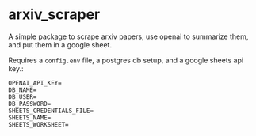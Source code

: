# arxiv_scraper
A simple package to scrape arxiv papers, use openai to summarize them, and put them in a google sheet.

Requires a `config.env` file, a postgres db setup, and a google sheets api key.:
```
OPENAI_API_KEY=
DB_NAME=
DB_USER=
DB_PASSWORD=
SHEETS_CREDENTIALS_FILE=
SHEETS_NAME=
SHEETS_WORKSHEET=
```

